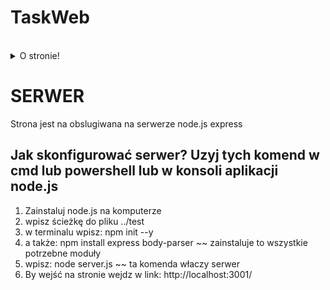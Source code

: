 <h1> TaskWeb </h1> <br>
<details>
<summary>O stronie!</summary>
<p> Strona szkolna, na której nauczyciel może wstawić zadania dla uczniów!</p>
</details>

<h1> SERWER</h1>
<p> Strona jest na obslugiwana na serwerze node.js express</p>
<h2> Jak skonfigurować serwer? Uzyj tych komend w cmd lub powershell lub w konsoli aplikacji node.js </h2>
<ol>
  <li>Zainstaluj node.js na komputerze</li>
  <li>wpisz ścieżkę do pliku ../test</li>
  <li>w terminalu wpisz: npm init --y</li>
  <li> a także: npm install express body-parser ~~ zainstaluje to wszystkie potrzebne moduły</li>
  <li> wpisz: node server.js ~~ ta komenda właczy serwer</li>
  <li> By wejść na stronie wejdz w link: http://localhost:3001/</li>
</ol>
